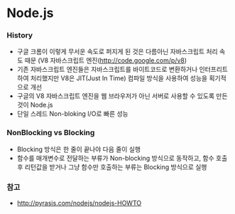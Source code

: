 Node.js
=========
### History
* 구글 크롬이 이렇게 무서운 속도로 퍼지게 된 것은 다름아닌 자바스크립트 처리 속도 때문 (V8 자바스크립트 엔진(http://code.google.com/p/v8)
* 기존 자바스크립트 엔진들은 자바스크립트를 바이트코드로 변환하거나 인터프리트하여 처리했지만 V8은 JIT(Just In Time) 컴파일 방식을 사용하여 성능을 획기적으로 개선
* 구글의 V8 자바스크립트 엔진을 웹 브라우저가 아닌 서버로 사용할 수 있도록 만든 것이 Node.js
* 단일 스레드 Non-bloking I/O로 빠른 성능

### **NonBlocking** vs Blocking
* Blocking 방식은 한 줄이 끝나야 다음 줄이 실행
* 함수를 매개변수로 전달하는 부류가 Non-blocking 방식으로 동작하고, 함수 호출 후 리턴값을 받거나 그냥 함수만 호출하는 부류는 Blocking 방식으로 실행


### 참고
* http://pyrasis.com/nodejs/nodejs-HOWTO
